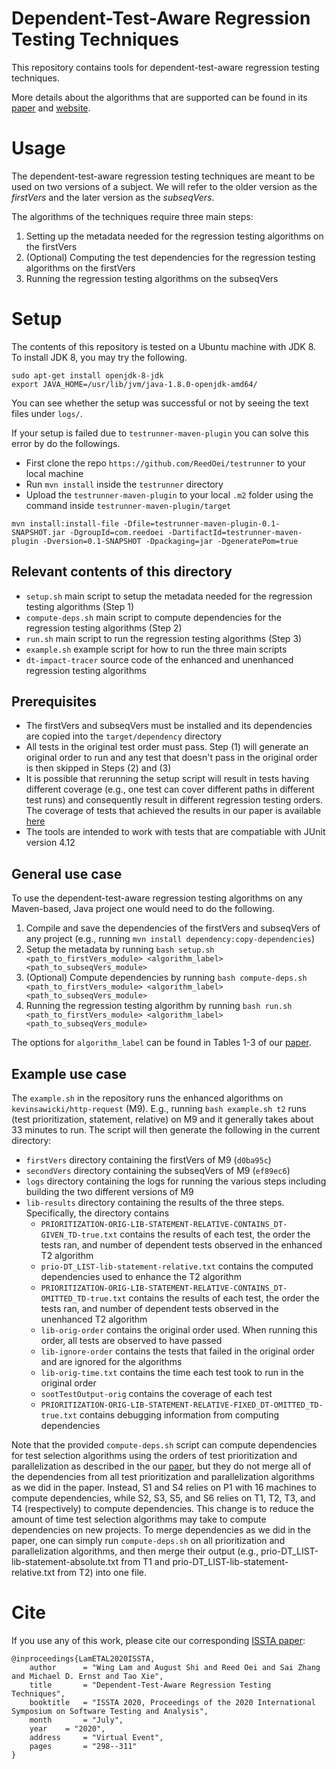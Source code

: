 # Dependent-Test-Aware Regression Testing Techniques
This repository contains tools for dependent-test-aware regression testing techniques.

More details about the algorithms that are supported can be found in its [paper](http://mir.cs.illinois.edu/winglam/publications/2020/LamETAL20ISSTA.pdf) and [website](https://sites.google.com/view/test-dependence-impact).

# Usage
The dependent-test-aware regression testing techniques are meant to be used on two versions of a subject. We will refer to the older version as the *firstVers* and the later version as the *subseqVers*.

The algorithms of the techniques require three main steps:
1. Setting up the metadata needed for the regression testing algorithms on the firstVers
2. (Optional) Computing the test dependencies for the regression testing algorithms on the firstVers
3. Running the regression testing algorithms on the subseqVers

# Setup
The contents of this repository is tested on a Ubuntu machine with JDK 8. To install JDK 8, you may try the following.
```
sudo apt-get install openjdk-8-jdk
export JAVA_HOME=/usr/lib/jvm/java-1.8.0-openjdk-amd64/
```

You can see whether the setup was successful or not by seeing the text files under `logs/`.

If your setup is failed due to `testrunner-maven-plugin` you can solve this error by do the followings.
- First clone the repo ```https://github.com/ReedOei/testrunner``` to your local machine
- Run ```mvn install``` inside the ```testrunner``` directory
- Upload the `testrunner-maven-plugin` to your local `.m2` folder using the command inside `testrunner-maven-plugin/target`
```
mvn install:install-file -Dfile=testrunner-maven-plugin-0.1-SNAPSHOT.jar -DgroupId=com.reedoei -DartifactId=testrunner-maven-plugin -Dversion=0.1-SNAPSHOT -Dpackaging=jar -DgeneratePom=true 
```
## Relevant contents of this directory
- ```setup.sh``` main script to setup the metadata needed for the regression testing algorithms (Step 1)
- ```compute-deps.sh``` main script to compute dependencies for the regression testing algorithms (Step 2)
- ```run.sh``` main script to run the regression testing algorithms (Step 3)
- ```example.sh``` example script for how to run the three main scripts
- ```dt-impact-tracer``` source code of the enhanced and unenhanced regression testing algorithms

<!-- - ```setup``` scripts to setup the metadata needed for the regression testing algorithms -->
<!-- - ```compute-deps``` scripts to compute dependencies for the regression testing algorithms -->
<!-- - ```run``` scripts to run the regression testing algorithms -->
<!-- - ```shared``` contains scripts shared between the three steps -->

## Prerequisites
- The firstVers and subseqVers must be installed and its dependencies are copied into the ```target/dependency``` directory
- All tests in the original test order must pass. Step (1) will generate an original order to run and any test that doesn't pass in the original order is then skipped in Steps (2) and (3)
- It is possible that rerunning the setup script will result in tests having different coverage (e.g., one test can cover different paths in different test runs) and consequently result in different regression testing orders. The coverage of tests that achieved the results in our paper is available [here](https://drive.google.com/drive/folders/1bIfDT1Dvs0r-LTU1yBNKnwGyIMMScOhv)
- The tools are intended to work with tests that are compatiable with JUnit version 4.12

## General use case
To use the dependent-test-aware regression testing algorithms on any Maven-based, Java project one would need to do the following.
1. Compile and save the dependencies of the firstVers and subseqVers of any project (e.g., running ```mvn install dependency:copy-dependencies```)
2. Setup the metadata by running ```bash setup.sh <path_to_firstVers_module> <algorithm_label> <path_to_subseqVers_module>```
3. (Optional) Compute dependencies by running ```bash compute-deps.sh <path_to_firstVers_module> <algorithm_label> <path_to_subseqVers_module>```
4. Running the regression testing algorithm by running ```bash run.sh <path_to_firstVers_module> <algorithm_label> <path_to_subseqVers_module>```

The options for ```algorithm_label``` can be found in Tables 1-3 of our [paper](http://mir.cs.illinois.edu/winglam/publications/2020/LamETAL20ISSTA.pdf).

## Example use case
The ```example.sh``` in the repository runs the enhanced algorithms on ```kevinsawicki/http-request``` (M9). E.g., running ```bash example.sh t2``` runs (test prioritization, statement, relative) on M9 and it generally takes about 33 minutes to run. The script will then generate the following in the current directory:
- ```firstVers``` directory containing the firstVers of M9 (```d0ba95c```)
- ```secondVers``` directory containing the subseqVers of M9 (```ef89ec6```)
- ```logs``` directory containing the logs for running the various steps including building the two different versions of M9
- ```lib-results``` directory containing the results of the three steps. Specifically, the directory contains
  - ```PRIORITIZATION-ORIG-LIB-STATEMENT-RELATIVE-CONTAINS_DT-GIVEN_TD-true.txt``` contains the results of each test, the order the tests ran, and number of dependent tests observed in the enhanced T2 algorithm
  - ```prio-DT_LIST-lib-statement-relative.txt``` contains the computed dependencies used to enhance the T2 algorithm
  - ```PRIORITIZATION-ORIG-LIB-STATEMENT-RELATIVE-CONTAINS_DT-OMITTED_TD-true.txt``` contains the results of each test, the order the tests ran, and number of dependent tests observed in the unenhanced T2 algorithm
  - ```lib-orig-order``` contains the original order used. When running this order, all tests are observed to have passed
  - ```lib-ignore-order``` contains the tests that failed in the original order and are ignored for the algorithms
  - ```lib-orig-time.txt``` contains the time each test took to run in the original order
  - ```sootTestOutput-orig``` contains the coverage of each test
  - ```PRIORITIZATION-ORIG-LIB-STATEMENT-RELATIVE-FIXED_DT-OMITTED_TD-true.txt``` contains debugging information from computing dependencies

Note that the provided ```compute-deps.sh``` script can compute dependencies for test selection algorithms using the orders of test prioritization and parallelization as described in the our [paper](http://mir.cs.illinois.edu/winglam/publications/2020/LamETAL20ISSTA.pdf), but they do not merge all of the dependencies from all test prioritization and parallelization algorithms as we did in the paper. Instead, S1 and S4 relies on P1 with 16 machines to compute dependencies, while S2, S3, S5, and S6 relies on T1, T2, T3, and T4 (respectively) to compute dependencies. This change is to reduce the amount of time test selection algorithms may take to compute dependencies on new projects. To merge dependencies as we did in the paper, one can simply run ```compute-deps.sh``` on all prioritization and parallelization algorithms, and then merge their output (e.g., prio-DT_LIST-lib-statement-absolute.txt from T1 and prio-DT_LIST-lib-statement-relative.txt from T2) into one file.

# Cite
If you use any of this work, please cite our corresponding [ISSTA paper](http://mir.cs.illinois.edu/winglam/publications/2020/LamETAL20ISSTA.pdf):
```
@inproceedings{LamETAL2020ISSTA,
    author      = "Wing Lam and August Shi and Reed Oei and Sai Zhang and Michael D. Ernst and Tao Xie",
    title       = "Dependent-Test-Aware Regression Testing Techniques",
    booktitle   = "ISSTA 2020, Proceedings of the 2020 International Symposium on Software Testing and Analysis",
    month       = "July",
    year 	= "2020",
    address 	= "Virtual Event",
    pages       = "298--311"
}
```
